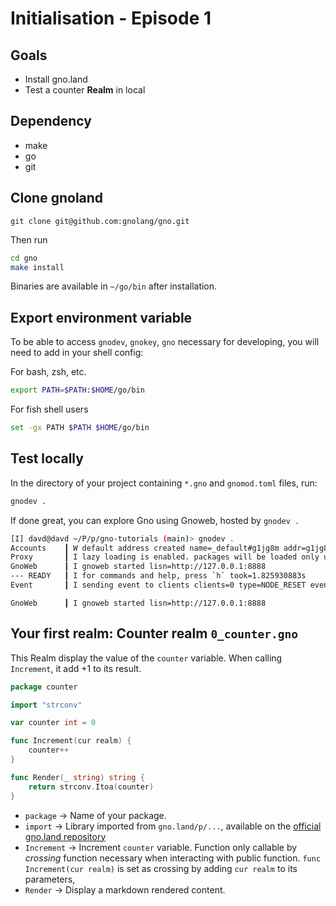 # Initialisation - Episode 1
## Goals
- Install gno.land
- Test a counter **Realm** in local

## Dependency
- make
- go
- git

## Clone gnoland 
```
git clone git@github.com:gnolang/gno.git
```
Then run
```bash
cd gno
make install
```
Binaries are available in `~/go/bin` after installation.

## Export environment variable 
To be able to access `gnodev`, `gnokey`, `gno`  necessary for developing, you will need to add in your shell config:

For bash, zsh, etc.
```bash
export PATH=$PATH:$HOME/go/bin
```

For fish shell users
```bash
set -gx PATH $PATH $HOME/go/bin
```

## Test locally 
In the directory of your project containing `*.gno` and `gnomod.toml` files, run:
```bash
gnodev .
```

If done great, you can explore Gno using Gnoweb, hosted by `gnodev .`

```bash
[I] davd@davd ~/P/p/gno-tutorials (main)> gnodev .
Accounts    ┃ W default address created name=_default#g1jg8m addr=g1jg8mtutu9khhfwc4nxmuhcpftf0pajdhfvsqf5 mnemonic="source bonus chronic canvas draft south burst lottery vacant surface solve popular case indicate oppose farm nothing bullet exhibit title speed wink action roast"
Proxy       ┃ I lazy loading is enabled. packages will be loaded only upon a request via a query or transaction. loader=root<gno-tutorials>/root<examples>
GnoWeb      ┃ I gnoweb started lisn=http://127.0.0.1:8888
--- READY   ┃ I for commands and help, press `h` took=1.825930883s
Event       ┃ I sending event to clients clients=0 type=NODE_RESET event={}
```
```
GnoWeb      ┃ I gnoweb started lisn=http://127.0.0.1:8888
```

## Your first realm: Counter realm `0_counter.gno`

This Realm display the value of the `counter` variable.
When calling `Increment`, it add +1 to its result.

```go
package counter 

import "strconv"

var counter int = 0

func Increment(cur realm) {
	counter++
}

func Render(_ string) string {
	return strconv.Itoa(counter)
}
```

- `package` -> Name of your package.
- `import` -> Library imported from `gno.land/p/...`, available on the [official gno.land repository](https://github.com/gnolang/gno)
- `Increment` -> Increment `counter` variable. 
Function only callable by *crossing* function necessary when interacting with public function.
 `func Increment(cur realm)` is set as crossing by adding `cur realm` to its parameters,
- `Render` -> Display a markdown rendered content.
